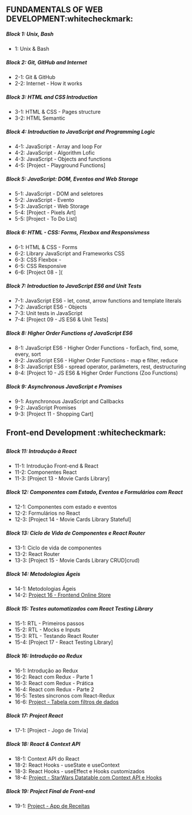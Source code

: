 ## FUNDAMENTALS OF WEB DEVELOPMENT:whitecheckmark:

##### Block 1: Unix, Bash

- 1: Unix & Bash 

##### Block 2: Git, GitHub and Internet

-  2-1: Git & GitHub 
-  2-2: Internet - How it works

##### Block 3:  HTML and CSS Introduction

- 3-1: HTML & CSS - Pages structure
- 3-2: HTML Semantic

##### Block 4:  Introduction to JavaScript and Programming Logic

- 4-1: JavaScript - Array and loop For
- 4-2: JavaScript - Algorithm Lofic
- 4-3: JavaScript - Objects and functions
- 4-5: [Project - Playground Functions]

##### Block 5: JavaScript: DOM, Eventos and Web Storage

- 5-1: JavaScript - DOM and seletores
- 5-2: JavaScript - Evento
- 5-3: JavaScript - Web Storage
- 5-4: [Project  - Pixels Art]
- 5-5: [Project - To Do List]

##### Block 6: HTML - CSS: Forms, Flexbox and Responsivness

- 6-1: HTML & CSS - Forms
- 6-2: Library JavaScript and Frameworks CSS
- 6-3: CSS Flexbox -
- 6-5: CSS Responsive
- 6-6: [Project 08 - ](

##### Block 7: Introduction to JavaScript ES6 and Unit Tests

- 7-1: JavaScript ES6 - let, const, arrow functions and template literals
- 7-2: JavaScript ES6 - Objects
- 7-3: Unit tests in JavaScript
- 7-4: [Project 09 - JS ES6 & Unit Tests]

##### Block 8: Higher Order Functions of JavaScript ES6

- 8-1: JavaScript ES6 - Higher Order Functions - forEach, find, some, every, sort
- 8-2: JavaScript ES6 - Higher Order Functions - map e filter, reduce
- 8-3: JavaScript ES6 - spread operator, parâmeters, rest, destructuring
- 8-4: [Project 10 - JS ES6 & Higher Order Functions (Zoo Functions)

##### Block 9: Asynchronous JavaScript e Promises

- 9-1: Asynchronous JavaScript and Callbacks
- 9-2: JavaScript Promises
- 9-3: [Project 11 - Shopping Cart]


##
## Front-end Development :whitecheckmark:
##

##### Block 11: Introdução à React

- 11-1: Introdução Front-end & React
- 11-2: Componentes React
- 11-3: [Project 13 - Movie Cards Library]

##### Block 12: Componentes com Estado, Eventos e Formulários com React

- 12-1: Componentes com estado e eventos
- 12-2: Formulários no React
- 12-3: [Project 14 - Movie Cards Library Stateful]
##### Block 13: Ciclo de Vida de Componentes e React Router

- 13-1: Ciclo de vida de componentes
- 13-2: React Router
- 13-3: [Project 15 - Movie Cards Library CRUD]crud)

##### Block 14: Metodologias Ágeis

- 14-1: Metodologias Ágeis
- 14-2: [Project 16 - Frontend Online Store]()

##### Block 15: Testes automatizados com React Testing Library

- 15-1: RTL - Primeiros passos
- 15-2: RTL - Mocks e Inputs
- 15-3: RTL - Testando React Router
- 15-4: [Project 17 - React Testing Library]

##### Block 16: Introdução ao Redux

- 16-1: Introdução ao Redux
- 16-2: React com Redux - Parte 1
- 16-3: React com Redux - Prática
- 16-4: React com Redux - Parte 2
- 16-5: Testes síncronos com React-Redux
- 16-6: [Project - Tabela com filtros de dados]()

##### Block 17: Project React

- 17-1: [Project - Jogo de Trivia]

##### Block 18: React & Context API

- 18-1: Context API do React
- 18-2: React Hooks - useState e useContext
- 18-3: React Hooks - useEffect e Hooks customizados
- 18-4: [Project - StarWars Datatable com Context API e Hooks]()

##### Block 19: Project Final de Front-end

- 19-1: [Project - App de Receitas]()
